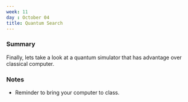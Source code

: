 ```yaml
---
week: 11
day : October 04
title: Quantum Search
---
```


### Summary
Finally, lets take a look at a quantum simulator that has advantage over classical computer.

### Notes
- Reminder to bring your computer to class.

